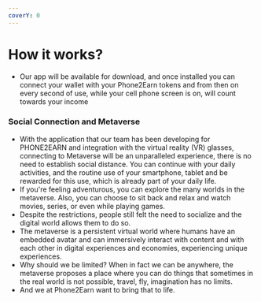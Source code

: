 ```yaml
---
coverY: 0
---
```


# How it works?

* Our app will be available for download, and once installed you can connect your wallet with your Phone2Earn tokens and from then on every second of use, while your cell phone screen is on, will count towards your income

### **Social Connection and Metaverse**

* With the application that our team has been developing for PHONE2EARN and integration with the virtual reality (VR) glasses, connecting to Metaverse will be an unparalleled experience, there is no need to establish social distance. You can continue with your daily activities, and the routine use of your smartphone, tablet and be rewarded for this use, which is already part of your daily life.
* If you're feeling adventurous, you can explore the many worlds in the metaverse. Also, you can choose to sit back and relax and watch movies, series, or even while playing games.
* Despite the restrictions, people still felt the need to socialize and the digital world allows them to do so.
* The metaverse is a persistent virtual world where humans have an embedded avatar and can immersively interact with content and with each other in digital experiences and economies, experiencing unique experiences.
* Why should we be limited? When in fact we can be anywhere, the metaverse proposes a place where you can do things that sometimes in the real world is not possible, travel, fly, imagination has no limits.
* And we at Phone2Earn want to bring that to life.
